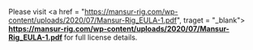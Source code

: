 Please visit <a href = "https://mansur-rig.com/wp-content/uploads/2020/07/Mansur-Rig_EULA-1.pdf", traget = "_blank"><b> https://mansur-rig.com/wp-content/uploads/2020/07/Mansur-Rig_EULA-1.pdf </b></a> for full license details.

